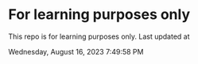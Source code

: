# For learning purposes only
This repo is for learning purposes only.
Last updated at

Wednesday, August 16, 2023 7:49:58 PM

